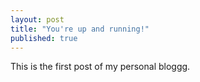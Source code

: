 ```yaml
---
layout: post
title: "You're up and running!"
published: true
---
```


This is the first post of my personal bloggg.